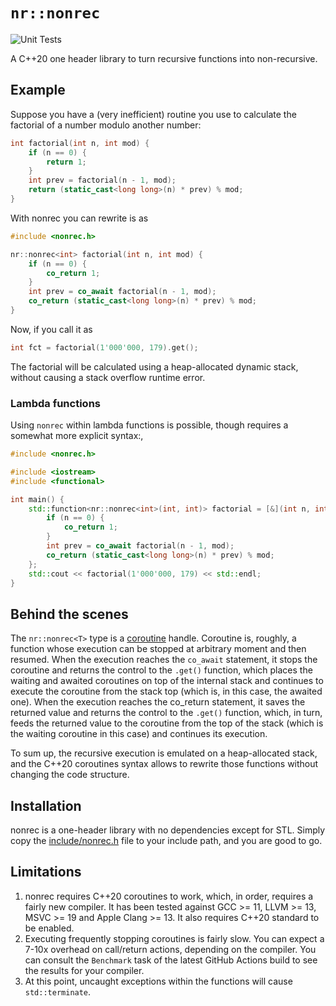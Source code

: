 # `nr::nonrec`

![Unit Tests](https://github.com/vasalf/nonrec/actions/workflows/unit-tests.yml/badge.svg)

A C++20 one header library to turn recursive functions into non-recursive.

## Example

Suppose you have a (very inefficient) routine you use to calculate the factorial of a number modulo another number:

```C++
int factorial(int n, int mod) {
    if (n == 0) { 
        return 1;
    }
    int prev = factorial(n - 1, mod);
    return (static_cast<long long>(n) * prev) % mod;
}
```

With nonrec you can rewrite is as

```C++
#include <nonrec.h>

nr::nonrec<int> factorial(int n, int mod) {
    if (n == 0) {
        co_return 1;
    }
    int prev = co_await factorial(n - 1, mod);
    co_return (static_cast<long long>(n) * prev) % mod;
}
```

Now, if you call it as

```C++
int fct = factorial(1'000'000, 179).get();
```

The factorial will be calculated using a heap-allocated dynamic stack, without causing a stack overflow runtime error.

### Lambda functions

Using `nonrec` within lambda functions is possible, though requires a somewhat more explicit syntax:,

```C++
#include <nonrec.h>

#include <iostream>
#include <functional>

int main() {
    std::function<nr::nonrec<int>(int, int)> factorial = [&](int n, int mod) -> nr::nonrec<int> {
        if (n == 0) {
            co_return 1;
        }
        int prev = co_await factorial(n - 1, mod);
        co_return (static_cast<long long>(n) * prev) % mod;
    };
    std::cout << factorial(1'000'000, 179) << std::endl;
}
```

## Behind the scenes 

The `nr::nonrec<T>` type is a [coroutine](https://en.cppreference.com/w/cpp/language/coroutines) handle. Coroutine is, roughly, a function whose execution can be stopped at arbitrary moment and then resumed. When the execution reaches the `co_await` statement, it stops the coroutine and returns the control to the `.get()` function, which places the waiting and awaited coroutines on top of the internal stack and continues to execute the coroutine from the stack top (which is, in this case, the awaited one). When the execution reaches the co_return statement, it saves the returned value and returns the control to the `.get()` function, which, in turn, feeds the returned value to the coroutine from the top of the stack (which is the waiting coroutine in this case) and continues its execution.

To sum up, the recursive execution is emulated on a heap-allocated stack, and the C++20 coroutines syntax allows to rewrite those functions without changing the code structure.

## Installation

nonrec is a one-header library with no dependencies except for STL. Simply copy the [include/nonrec.h](include/nonrec.h) file to your include path, and you are good to go.

## Limitations

1. nonrec requires C++20 coroutines to work, which, in order, requires a fairly new compiler. It has been tested against GCC >= 11, LLVM >= 13, MSVC >= 19 and Apple Clang >= 13. It also requires C++20 standard to be enabled.
2. Executing frequently stopping coroutines is fairly slow. You can expect a 7-10x overhead on call/return actions, depending on the compiler. You can consult the `Benchmark` task of the latest GitHub Actions build to see the results for your compiler.
3. At this point, uncaught exceptions within the functions will cause `std::terminate`.
